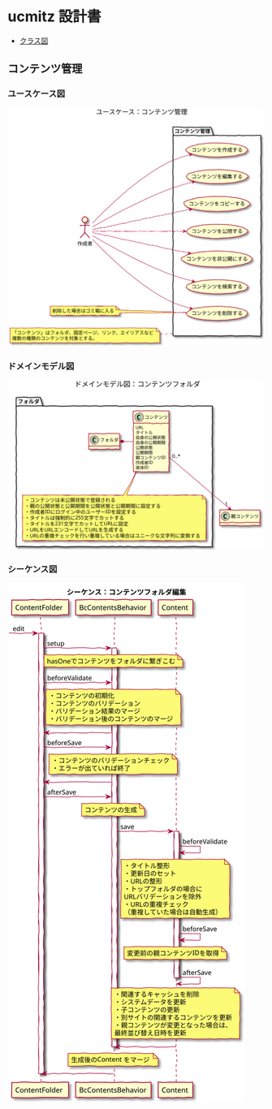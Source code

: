 # ucmitz 設計書

- [クラス図](https://miro.com/app/board/o9J_l5XD8l8=/)

## コンテンツ管理

### ユースケース図

![ユースケース図：コンテンツフォルダ編集](use_case/contents.svg)

### ドメインモデル図

![ドメインモデル図：コンテンツフォルダ](domain_model/content_folders.svg)

### シーケンス図

![ドメインモデル図：コンテンツフォルダ編集](sequence/contents_edit.svg)
